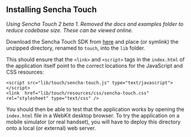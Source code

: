 Installing Sencha Touch
-----------------------

*Using Sencha Touch 2 beta 1. Removed the docs and examples folder to reduce codebase size. These can be viewed online.*

Download the Sencha Touch SDK from [here](http://www.sencha.com/products/touch/download/) and place (or symlink) the unzipped directory, renamed to <code>touch</code>, into the <code>lib</code> folder.

This should ensure that the <code>&lt;link&gt;</code> and <code>&lt;script&gt;</code> tags in the <code>index.html</code> of the application itself point to the correct locations for the JavaScript and CSS resources:

    <script src="lib/touch/sencha-touch.js" type="text/javascript"></script>
    <link  href="lib/touch/resources/css/sencha-touch.css" rel="stylesheet" type="text/css" />

You should then be able to test that the application works by opening the <code>index.html</code> file in a WebKit desktop browser. To try the application on a mobile simulator (or real handset), you will have to deploy this directory onto a local (or external) web server.